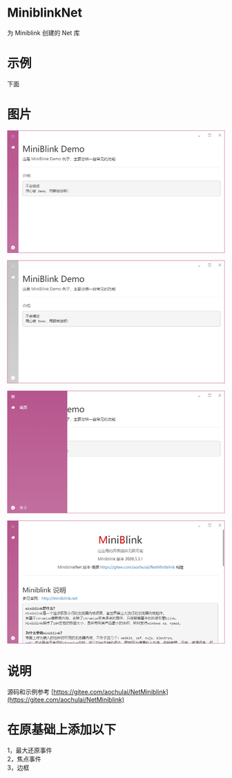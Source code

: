 # MiniblinkNet

为 Miniblink 创建的 Net 库

# 示例

下面

# 图片

![20200703182847.png](Image/20200703182847.png)

![20200703183516.png](Image/20200703183516.png)

![20200703182857.png](Image/20200703182857.png)

![20200703182906.png](Image/20200703182906.png)

# 说明

源码和示例参考 [https://gitee.com/aochulai/NetMiniblink](https://gitee.com/aochulai/NetMiniblink)

# 在原基础上添加以下

1，最大还原事件<br />
2，焦点事件<br />
3，边框<br />
